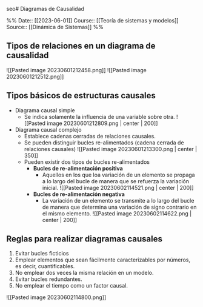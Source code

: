 seo# Diagramas de Causalidad

%%
Date:: [[2023-06-01]]
Course:: [[Teoría de sistemas y modelos]]
Source:: [[Dinámica de Sistemas]]
%%



## Tipos de relaciones en un diagrama de causalidad

![[Pasted image 20230601212458.png]]
![[Pasted image 20230601212512.png]]


## Tipos básicos de estructuras causales
- Diagrama causal simple
	- Se indica solamente la influencia de una variable sobre otra. ![[Pasted image 20230601212809.png | center | 200]]
- Diagrama causal complejo
	- Establece cadenas cerradas de relaciones causales. 
	- Se pueden distinguir bucles re-alimentados (cadena cerrada de relaciones causales) ![[Pasted image 20230601213300.png | center | 350]]
	- Pueden existir dos tipos de bucles re-alimentados
		- **Bucles de re-alimentación positiva**
			- Aquellos en los que loa variación de un elemento se propaga a lo largo del bucle de manera que se refuerza la variación inicial. ![[Pasted image 20230602114521.png | center | 200]]
		- **Bucles de re-alimentación negativa**
			- La variación de un elemento se transmite a lo largo del bucle de manera que determina una variación de signo contrario en el mismo elemento. ![[Pasted image 20230602114622.png | center | 200]]


## Reglas para realizar diagramas causales
1. Evitar bucles ficticios
2. Emplear elementos que sean fácilmente caracterizables por números, es decir, cuantificables.
3. No emplear dos veces la misma relación en un modelo.
4. Evitar bucles redundantes.
5. No emplear el tiempo como un factor causal.

![[Pasted image 20230602114800.png]]